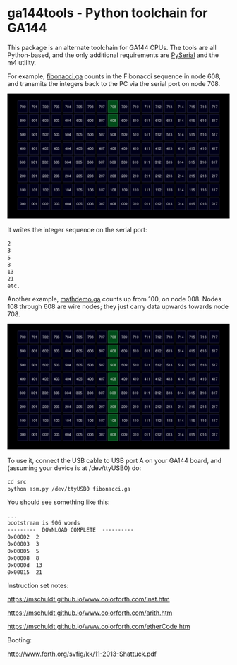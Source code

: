 ga144tools - Python toolchain for GA144
=======================================

This package is an alternate toolchain for GA144 CPUs. The tools are all Python-based,
and the only additional requirements are 
[PySerial](http://pyserial.sourceforge.net/) and the m4 utility.

For example, [fibonacci.ga](src/fibonacci.ga) counts in the Fibonacci sequence in node 608, and transmits the integers back to the PC via the serial port on node 708.

![Alt text](src/pictures/helloworld.ga.png)

It writes the integer sequence on the serial port:

    2
    3
    5
    8
    13
    21
    etc.
  
Another example, 
[mathdemo.ga](src/mathdemo.ga) counts up from 100, on node 008.
Nodes 108 through 608 are wire nodes; they just carry data upwards towards node 708.

![Alt text](src/pictures/mathdemo.ga.png)

To use it, connect the USB cable to USB port A on your GA144 board, and (assuming your device is at /dev/ttyUSB0) do:

    cd src
    python asm.py /dev/ttyUSB0 fibonacci.ga

You should see something like this:

    ...
    bootstream is 906 words
    ---------  DOWNLOAD COMPLETE  ----------
    0x00002  2
    0x00003  3
    0x00005  5
    0x00008  8
    0x0000d  13
    0x00015  21
    
Instruction set notes:

  https://mschuldt.github.io/www.colorforth.com/inst.htm

  https://mschuldt.github.io/www.colorforth.com/arith.htm

  https://mschuldt.github.io/www.colorforth.com/etherCode.htm

Booting:

  http://www.forth.org/svfig/kk/11-2013-Shattuck.pdf

